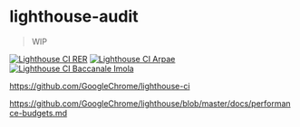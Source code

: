 # lighthouse-audit

> WIP

[![Lighthouse CI RER](https://github.com/RedTurtle/lighthouse-audit/workflows/Lighthouse%20CI%20RER/badge.svg)](https://github.com/RedTurtle/lighthouse-audit/actions?query=workflow%3A%22Lighthouse+CI+RER%22)
[![Lighthouse CI Arpae](https://github.com/RedTurtle/lighthouse-audit/workflows/Lighthouse%20CI%20Arpae/badge.svg)](https://github.com/RedTurtle/lighthouse-audit/actions?query=workflow%3A%22Lighthouse+CI+Arpae%22)
[![Lighthouse CI Baccanale Imola](https://github.com/RedTurtle/lighthouse-audit/workflows/Lighthouse%20CI%20Baccanale%20Imola/badge.svg)](https://github.com/RedTurtle/lighthouse-audit/actions?query=workflow%3A%22Lighthouse+CI+Baccanale+Imola%22)

https://github.com/GoogleChrome/lighthouse-ci

https://github.com/GoogleChrome/lighthouse/blob/master/docs/performance-budgets.md
